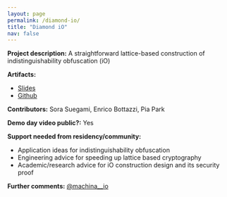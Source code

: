 ```yaml
---
layout: page
permalink: /diamond-io/
title: "Diamond iO"
nav: false
---
```


**Project description:**
A straightforward lattice-based construction of indistinguishability obfuscation (iO)

**Artifacts:**

- [Slides](https://drive.google.com/file/d/15u2LpwSj8rgCaZMWk_2A1XMGil6XTs61/view?usp=sharing)
- [Github](https://github.com/MachinaIO/diamond-io)

**Contributors:**
Sora Suegami, Enrico Bottazzi, Pia Park

**Demo day video public?:**
Yes

**Support needed from residency/community:**

- Application ideas for indistinguishability obfuscation
- Engineering advice for speeding up lattice based cryptography
- Academic/research advice for iO construction design and its security proof

**Further comments:** [@machina\_\_io](https://x.com/machina__io)
